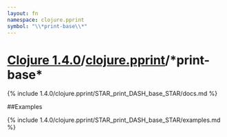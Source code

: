 ```yaml
---
layout: fn
namespace: clojure.pprint
symbol: "\\*print-base\\*"
---
```


# [Clojure 1.4.0](../../)/[clojure.pprint](../)/\*print-base\*

{% include 1.4.0/clojure.pprint/STAR_print_DASH_base_STAR/docs.md %}

##Examples

{% include 1.4.0/clojure.pprint/STAR_print_DASH_base_STAR/examples.md %}

